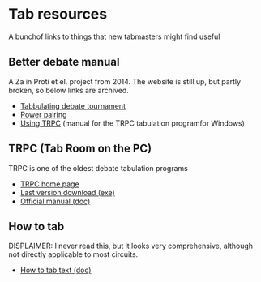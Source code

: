 # Tab resources

A bunchof links to things that new tabmasters might find useful

## Better debate manual

A Za in Proti et el. project from 2014. The website is still up, but partly broken, so below links are archived.

 - [Tabbulating debate tournament](https://archive.ph/fikAG)
 - [Power pairing](https://archive.ph/f2gw1)
 - [Using TRPC](https://archive.ph/tW7GA) (manual for the TRPC tabulation programfor Windows)

## TRPC (Tab Room on the PC)

TRPC is one of the oldest debate tabulation programs

 - [TRPC home page](https://web.archive.org/web/20150213110551/https://bearspace.baylor.edu/Richard_Edwards/www/TRPC_Software.html)
 - [Last version download (exe)](https://web.archive.org/web/20150213110551/http://bearspace.baylor.edu/Richard_Edwards/www/TRPC99.exe)
 - [Official manual (doc)](https://web.archive.org/web/20150213110551im_/https://bearspace.baylor.edu/Richard_Edwards/www/TRPC_Software_files/shapeimage_3.png)

## How to tab

DISPLAIMER: I never read this, but it looks very comprehensive, although not directly applicable to most circuits.

 - [How to tab text (doc)](https://web.archive.org/web/20220418012219/http://commweb.fullerton.edu/jbruschke/Web/how%20to%20tab%20text.doc)
